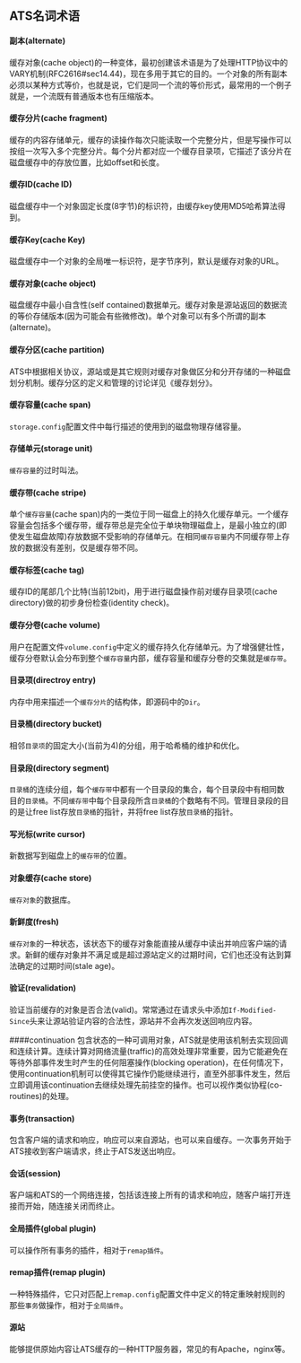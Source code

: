 
## ATS名词术语

#### 副本(alternate)
缓存对象(cache object)的一种变体，最初创建该术语是为了处理HTTP协议中的VARY机制(RFC2616#sec14.44)，现在多用于其它的目的。一个对象的所有副本必须以某种方式等价，也就是说，它们是同一个流的等价形式，最常用的一个例子就是，一个流既有普通版本也有压缩版本。

#### 缓存分片(cache fragment)
缓存的内容存储单元，缓存的读操作每次只能读取一个完整分片，但是写操作可以按组一次写入多个完整分片。每个分片都对应一个缓存目录项，它描述了该分片在磁盘缓存中的存放位置，比如offset和长度。

#### 缓存ID(cache ID)
磁盘缓存中一个对象固定长度(8字节)的标识符，由缓存key使用MD5哈希算法得到。

#### 缓存Key(cache Key)
磁盘缓存中一个对象的全局唯一标识符，是字节序列，默认是缓存对象的URL。

#### 缓存对象(cache object)
磁盘缓存中最小自含性(self contained)数据单元。缓存对象是源站返回的数据流的等价存储版本(因为可能会有些微修改)。单个对象可以有多个所谓的副本(alternate)。

#### 缓存分区(cache partition)
ATS中根据相关协议，源站或是其它规则对缓存对象做区分和分开存储的一种磁盘划分机制。缓存分区的定义和管理的讨论详见《缓存划分》。

#### 缓存容量(cache span)
`storage.config`配置文件中每行描述的使用到的磁盘物理存储容量。

#### 存储单元(storage unit)
`缓存容量`的过时叫法。

#### 缓存带(cache stripe)
单个`缓存容量`(cache span)内的一类位于同一磁盘上的持久化缓存单元。一个缓存容量会包括多个缓存带，缓存带总是完全位于单块物理磁盘上，是最小独立的(即使发生磁盘故障)存放数据不受影响的存储单元。在相同`缓存容量`内不同缓存带上存放的数据没有差别，仅是缓存带不同。

#### 缓存标签(cache tag)
缓存ID的尾部几个比特(当前12bit)，用于进行磁盘操作前对缓存目录项(cache directory)做的初步身份检查(identity check)。

#### 缓存分卷(cache volume)
用户在配置文件`volume.config`中定义的缓存持久化存储单元。为了增强健壮性，缓存分卷默认会分布到整个`缓存容量`内部，缓存容量和缓存分卷的交集就是`缓存带`。

#### 目录项(directroy entry)
内存中用来描述一个`缓存分片`的结构体，即源码中的`Dir`。

#### 目录桶(directory bucket)
相邻`目录项`的固定大小(当前为4)的分组，用于哈希桶的维护和优化。

#### 目录段(directory segment)
`目录桶`的连续分组，每个`缓存带`中都有一个目录段的集合，每个目录段中有相同数目的`目录桶`。不同`缓存带`中每个目录段所含`目录桶`的个数略有不同。管理目录段的目的是让free list存放`目录桶`的指针，并将free list存放`目录桶`的指针。

#### 写光标(write cursor)
新数据写到磁盘上的`缓存带`的位置。

#### 对象缓存(cache store)
`缓存对象`的数据库。

#### 新鲜度(fresh)
`缓存对象`的一种状态，该状态下的缓存对象能直接从缓存中读出并响应客户端的请求。新鲜的缓存对象并不满足或是超过源站定义的过期时间，它们也还没有达到算法确定的过期时间(stale age)。

#### 验证(revalidation)
验证当前缓存的对象是否合法(valid)。常常通过在请求头中添加`If-Modified-Since`头来让源站验证内容的合法性，源站并不会再次发送回响应内容。

####continuation
包含状态的一种可调用对象，ATS就是使用该机制去实现回调和连续计算。连续计算对网络流量(traffic)的高效处理非常重要，因为它能避免在等待外部事件发生时产生的任何阻塞操作(blocking operation)，在任何情况下，使用continuation机制可以使得其它操作仍能继续进行，直至外部事件发生，然后立即调用该continuation去继续处理先前挂空的操作。也可以视作类似协程(co-routines)的处理。

#### 事务(transaction)
包含客户端的请求和响应，响应可以来自源站，也可以来自缓存。一次事务开始于ATS接收到客户端请求，终止于ATS发送出响应。

#### 会话(session)
客户端和ATS的一个网络连接，包括该连接上所有的请求和响应，随客户端打开连接而开始，随连接关闭而终止。

#### 全局插件(global plugin)
可以操作所有事务的插件，相对于`remap插件`。

#### remap插件(remap plugin)
一种特殊插件，它只对匹配上`remap.config`配置文件中定义的特定重映射规则的那些`事务`做操作，相对于`全局插件`。

#### 源站
能够提供原始内容让ATS缓存的一种HTTP服务器，常见的有Apache，nginx等。